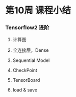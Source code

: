 # 第10周 课程小结 

### Tensorflow2 进阶

1. 计算图

2. 全连接层，Dense

3. Sequential Model

4. CheckPoint

5. TensorBoard

6. load & save

